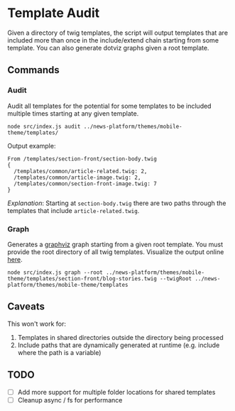 
# Template Audit

Given a directory of twig templates, the script will output templates that are included more than once in the include/extend chain starting from some template. You can also generate dotviz graphs given a root template.

## Commands

### Audit

Audit all templates for the potential for some templates to be included multiple times starting at any given template.

```
node src/index.js audit ../news-platform/themes/mobile-theme/templates/
```

Output example:
```
From /templates/section-front/section-body.twig
{
  /templates/common/article-related.twig: 2,
  /templates/common/article-image.twig: 2,
  /templates/common/section-front-image.twig: 7
}
```

_Explanation_: Starting at `section-body.twig` there are two paths through the templates that include `article-related.twig`. 


### Graph

Generates a [graphviz](https://graphviz.org/) graph starting from a given root template. You must provide the root directory of all twig templates. Visualize the output online [here](http://viz-js.com/).

```
node src/index.js graph --root ../news-platform/themes/mobile-theme/templates/section-front/blog-stories.twig --twigRoot ../news-platform/themes/mobile-theme/templates
```

## Caveats

This won't work for:
1) Templates in shared directories outside the directory being processed
2) Include paths that are dynamically generated at runtime (e.g. include where the path is a variable)

## TODO
- [ ] Add more support for multiple folder locations for shared templates
- [ ] Cleanup async / fs for performance
